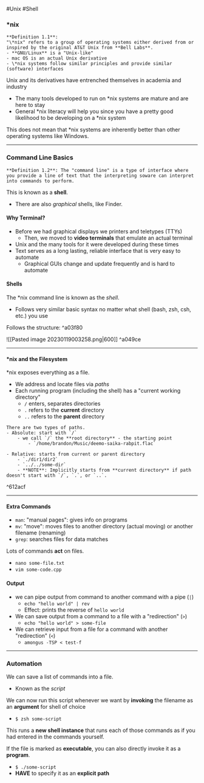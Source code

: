 #Unix #Shell
### \*nix

```ad-info
**Definition 1.1**:
"\*nix" refers to a group of operating systems either derived from or inspired by the original AT&T Unix from **Bell Labs**.
- **GNU/Linux** is a "Unix-like"  
- mac OS is an actual Unix derivative  
- \*nix systems follow similar principles and provide similar (software) interfaces
```

Unix and its derivatives have entrenched themselves in academia and industry  
- The many tools developed to run on *nix systems are mature and are here to stay
- General \*nix literacy will help you since you have a pretty good likelihood to be developing on a \*nix system

This does not mean that \*nix systems are inherently better than other operating systems like Windows.

---

### Command Line Basics

```ad-info
**Definition 1.2**: The "command line" is a type of interface where you provide a line of text that the interpreting soware can interpret into commands to perform.
```

This is known as a **shell**.
- There are also *graphical* shells, like Finder.

#### Why Terminal?
- Before we had graphical displays we printers and teletypes (TTYs)
	- Then, we moved to **video terminals** that emulate an actual terminal
- Unix and the many tools for it were developed during these times
- Text serves as a long lasting, reliable interface that is very easy to automate
	- Graphical GUIs change and update frequently and is hard to automate

#### Shells
The \*nix command line is known as the *shell*.
- Follows very similar basic syntax no matter what shell (bash, zsh, csh, etc.) you use

Follows the structure: ^a03f80

![[Pasted image 20230119003258.png|600]] ^a049ce

---

#### \*nix and the Filesystem
\*nix exposes everything as a file.
- We address and locate files via *paths*
- Each running program (including the shell) has a "current working directory"
	- `/` enters, separates directories
	- `.` refers to the **current** directory
	- `..` refers to the **parent** directory

```ad-note
There are two types of paths.
- Absolute: start with `/`
	- we call `/` the **root directory** - the starting point
		- `/home/brandon/Music/deemo-saika-rabpit.flac`

- Relative: starts from current or parent directory
	- `./dir1/dir2`
	- `../../some-dir`
	- **NOTE**: Implicitly starts from **current directory** if path doesn't start with `/`, `.`, or `..`.
```

^612acf

---

#### Extra Commands
- `man`: "manual pages": gives info on programs
- `mv`: "move": moves files to another directory (actual moving) or another filename (renaming)
- `grep`: searches files for data matches

Lots of commands **act** on files.
- `nano some-file.txt`
- `vim some-code.cpp`

#### Output
- we can pipe output from command to another command with a pipe (`|`)
	- `echo "hello world" | rev`
	- Effect: prints the reverse of `hello world`
- We can save output from a command to a file with a "redirection" (`>`)
	- `echo "hello world" > some-file`
- We can retrieve input from a file for a command with another "redirection" (`<`)
	- `amongus -TSP < test-f`

---

### Automation
We can save a list of commands into a file.
- Known as the *script*

We can now run this script whenever we want by **invoking** the filename as an **argument** for shell of choice
- `$ zsh some-script`

This runs a **new shell instance** that runs each of those commands as if you had entered in the commands yourself.

If the file is marked as **executable**, you can also directly invoke it as a **program**.
- `$ ./some-script`
- **HAVE** to specify it as an **explicit path**